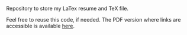 Repository to store my LaTex resume and TeX file. 

Feel free to reuse this code, if needed.
The PDF version where links are accessible is available [here](https://drive.google.com/file/d/1QHPFNCJJYdhbHvL9JZiD_PBiAFXNjdlW/view).
